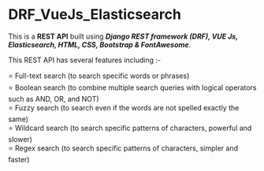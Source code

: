 # DRF_VueJs_Elasticsearch

This is a <b>REST API</b> built using <b><i>Django REST framework (DRF), VUE Js, Elasticsearch, HTML, CSS, Bootstrap & FontAwesome</i></b>.  

This REST API has several features including :-

⭐ Full-text search (to search specific words or phrases)  
⭐ Boolean search (to combine multiple search queries with logical operators such as AND, OR, and NOT)  
⭐ Fuzzy search (to search even if the words are not spelled exactly the same)  
⭐ Wildcard search (to search specific patterns of characters, powerful and slower)  
⭐ Regex search (to search specific patterns of characters, simpler and faster)  


  

